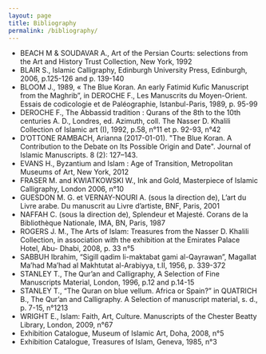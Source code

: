 ```yaml
---
layout: page
title: Bibliography
permalink: /bibliography/
---
```



- BEACH M & SOUDAVAR A., Art of the Persian Courts: selections from the Art and History Trust Collection, New York, 1992
- BLAIR S., Islamic Calligraphy, Edinburgh University Press, Edinburgh, 2006, p.125-126 and p. 139-140
- BLOOM J., 1989, « The Blue Koran. An early Fatimid Kufic Manuscript from the Maghrib”, in DEROCHE F., Les Manuscrits du Moyen-Orient. Essais de codicologie et de Paléographie, Istanbul-Paris, 1989, p. 95-99
- DEROCHE F., The Abbassid tradition : Qurans of the 8th to the 10th centuries A. D., Londres, ed. Azimuth, coll. The Nasser D. Khalili Collection of Islamic art (I), 1992, p.58, n°11 et p. 92-93, n°42
- D’OTTONE RAMBACH, Arianna (2017-01-01). "The Blue Koran. A Contribution to the Debate on Its Possible Origin and Date". Journal of Islamic Manuscripts. 8 (2): 127–143.
- EVANS H., Byzantium and Islam : Age of Transition, Metropolitan Museums of Art, New York, 2012
- FRASER M. and KWIATKOWSKI W., Ink and Gold, Masterpiece of Islamic Calligraphy, London 2006, n°10
- GUESDON M. G. et VERNAY-NOURI A. (sous la direction de), L’art du Livre arabe. Du manuscrit au Livre d’artiste, BNF, Paris, 2001
- NAFFAH C. (sous la direction de), Splendeur et Majesté. Corans de la Bibliothèque Nationale, IMA, BN, Paris, 1987
- ROGERS J. M., The Arts of Islam: Treasures from the Nasser D. Khalili Collection, in association with the exhibition at the Emirates Palace Hotel, Abu- Dhabi, 2008, p. 33 n°5
- SABBUH Ibrahim, “Sigill qadim li-maktabat gami al-Qayrawan”, Magallat Ma’had Ma’had al Makhtutat al-Arabiyya, t.II, 1956, p. 339-372
- STANLEY T., The Qur’an and Calligraphy, A Selection of Fine Manuscripts Material, London, 1996, p.12 and p.14-15
- STANLEY T., “The Quran on blue vellum. Africa or Spain?” in QUATRICH B., The Qur’an and Calligraphy. A Selection of manuscript material, s. d., p. 7-15, n°1213
- WRIGHT E., Islam: Faith, Art, Culture. Manuscripts of the Chester Beatty Library, London, 2009, n°67
- Exhibition Catalogue, Museum of Islamic Art, Doha, 2008, n°5
- Exhibition Catalogue, Treasures of Islam, Geneva, 1985, n°3
